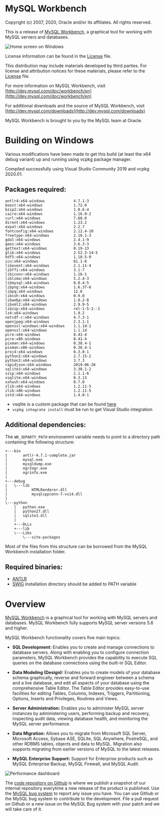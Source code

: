 # MySQL Workbench

Copyright (c) 2007, 2020, Oracle and/or its affiliates. All rights reserved.

This is a release of [MySQL Workbench](https://mysqlworkbench.org), a graphical tool for working with MySQL servers and databases.

![Home screen on Windows](https://dev.mysql.com/doc/workbench/en/images/wb-home-screen-new.png)

License information can be found in the [License](License.txt) file.

This distribution may include materials developed by third parties. 
For license and attribution notices for these materials, please refer to the [License](License.txt) file. 

For more information on MySQL Workbench, visit 
  [http://dev.mysql.com/doc/workbench/en](http://dev.mysql.com/doc/workbench/en)

For additional downloads and the source of MySQL Workbench, visit
  [http://dev.mysql.com/downloads](http://dev.mysql.com/downloads)

MySQL Workbench is brought to you by the MySQL team at Oracle.

# Building on Windows

Various modifications have been made to get this build (at least the x64 debug variant) up and running using vcpkg package manager.

Compiled successfully using Visual Studio Community 2019 and vcpkg 2020.01.

## Packages required:

```
antlr4:x64-windows             4.7.1-3
boost:x64-windows              1.72.0
bzip2:x64-windows              1.0.6-4
cairo:x64-windows              1.16.0-2
curl:x64-windows               7.68.0
dirent:x64-windows             1.23.2
expat:x64-windows              2.2.7
fontconfig:x64-windows         2.12.4-10
freetype:x64-windows           2.10.1-3
gdal:x64-windows               2.4.1-9
geos:x64-windows               3.6.3-3
gettext:x64-windows            0.19-13
glib:x64-windows               2.52.3-14-5
hdf5:x64-windows               1.10.5-9
icu:x64-windows                61.1-8
libevent:x64-windows           2.1.11-4
libffi:x64-windows             3.1-7
libiconv:x64-windows           1.16-1
liblzma:x64-windows            5.2.4-3
libmysql:x64-windows           8.0.4-5
libpng:x64-windows             1.6.37-6
libpq:x64-windows              12.0
libssh:x64-windows             0.9.0
libwebp:x64-windows            1.0.2-8
libxml2:x64-windows            2.9.9-5
libzip:x64-windows             rel-1-5-2--1
lz4:x64-windows                1.9.2
netcdf-c:x64-windows           4.7.3-1
openjpeg:x64-windows           2.3.1-1
openssl-windows:x64-windows    1.1.1d-1
openssl:x64-windows            1.1.1d
pcre:x64-windows               8.41-4
pcre:x86-windows               8.41-4
pixman:x64-windows             0.38.4-1
pixman:x86-windows             0.38.4-1
proj4:x64-windows              6.3.0-1
python2:x64-windows            2.7.15-2
python3:x64-windows            3.7.3
rapidjson:x64-windows          2019-06-28
sqlite3:x64-windows            3.30.1-2
szip:x64-windows               2.1.1-6
vsqlite:x64-windows            0.3.13
xxhash:x64-windows             0.7.0
zlib:x64-windows               1.2.11-5
zlib:x86-windows               1.2.11-5
zstd:x64-windows               1.4.0-1
``` 

- vsqlite is a custom package that can be found [here](https://github.com/dendemann/vcpkg-packages)
- `vcpkg integrate install` must be run to get Visual Studio integration

## Additional dependencies:

The `WB_3DPARTY_PATH` environemnt variable needs to point to a directory path containing the following structure:

```
+---bin
|       antlr-4.7.1-complete.jar
|       mysql.exe
|       mysqldump.exe
|       ogr2ogr.exe
|       ogrinfo.exe
|       
+---debug
|   \---lib
|           HTMLRenderer.dll
|           mysqlcppconn-7-vs14.dll
|           
\---python
    |   python.exe
    |   python27.dll
    |   sqlite3.dll 
    |   
    +---DLLs 
    +---lib 
    \---Libs 
        \---site-packages 
```
Most of the files from this structure can be borrowed from the MySQL Workbench installation folder. 

## Required binaries:

- [ANTLR](https://www.antlr.org/download/antlr-4.7.1-complete.jar)
- [SWIG](https://sourceforge.net/projects/swig/files/swigwin/swigwin-3.0.12/) installation directory should be added to PATH variable

# Overview

[MySQL Workbench](https://mysqlworkbench.org) is a graphical tool for working with MySQL servers and databases. MySQL Workbench fully supports MySQL server versions 5.6 and higher.

MySQL Workbench functionality covers five main topics:

* **SQL Development:** Enables you to create and manage connections to database servers. Along with enabling you to configure connection parameters, MySQL Workbench provides the capability to execute SQL queries on the database connections using the built-in SQL Editor.

* **Data Modeling (Design):** Enables you to create models of your database schema graphically, reverse and forward engineer between a schema and a live database, and edit all aspects of your database using the comprehensive Table Editor. The Table Editor provides easy-to-use facilities for editing Tables, Columns, Indexes, Triggers, Partitioning, Options, Inserts and Privileges, Routines and Views.

* **Server Administration:** Enables you to administer MySQL server instances by administering users, performing backup and recovery, inspecting audit data, viewing database health, and monitoring the MySQL server performance.

* **Data Migration:** Allows you to migrate from Microsoft SQL Server, Microsoft Access, Sybase ASE, SQLite, SQL Anywhere, PostreSQL, and other RDBMS tables, objects and data to MySQL. Migration also supports migrating from earlier versions of MySQL to the latest releases.

* **MySQL Enterprise Support:** Support for Enterprise products such as MySQL Enterprise Backup, MySQL Firewall, and MySQL Audit.

![Performance dashboard](https://dev.mysql.com/doc/workbench/en/images/wb-performance-dashboard.png)

The [code repository on Github](https://github.com/mysql/mysql-workbench) is where we publish a snapshot of our internal repository everytime a new release of the product is published. Use the [MySQL bug system](http://bugs.mysql.com/) to report any issue you have. You can use Github or the MySQL bug system to contribute to the development. File a pull request on Github or a new issue on the MySQL Bug system with your patch and we will take care of it.
